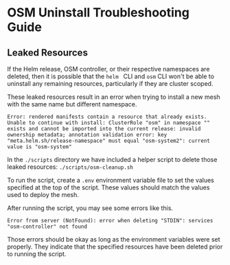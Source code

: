 # OSM Uninstall Troubleshooting Guide

## Leaked Resources
If the Helm release, OSM controller, or their respective namespaces are deleted, then it is possible that the `helm ` CLI and `osm` CLI won't be able to uninstall any remaining resources, particularly if they are cluster scoped.

These leaked resources result in an error when trying to install a new mesh with the same name but different namespace. 

```
Error: rendered manifests contain a resource that already exists. Unable to continue with install: ClusterRole "osm" in namespace "" exists and cannot be imported into the current release: invalid ownership metadata; annotation validation error: key "meta.helm.sh/release-namespace" must equal "osm-system2": current value is "osm-system"
```

In the `./scripts` directory we have included a helper script to delete those leaked resources: `./scripts/osm-cleanup.sh`

To run the script, create a `.env` environment variable file to set the values specified at the top of the script. These values should match the values used to deploy the mesh.

After running the script, you may see some errors like this.
```
Error from server (NotFound): error when deleting "STDIN": services "osm-controller" not found
```

Those errors should be okay as long as the environment variables were set properly. They indicate that the specified resources have been deleted prior to running the script.
